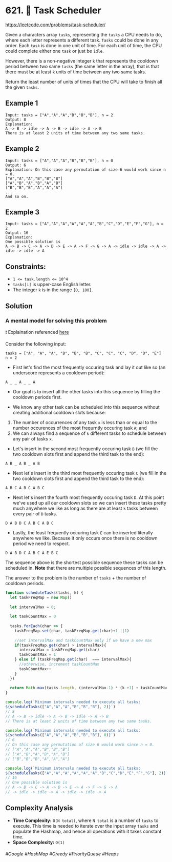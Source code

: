 # 621. 🔎 Task Scheduler
https://leetcode.com/problems/task-scheduler/

Given a characters array `tasks`, representing the `tasks` a CPU needs to do, where each letter represents a different task. `Tasks` could be done in any order. Each `task` is done in one unit of time. For each unit of time, the CPU could complete either one `task` or just be `idle`.

However, there is a non-negative integer `k` that represents the cooldown period between two same `tasks` (the same letter in the array), that is that there must be at least `k` units of time between any two same tasks.

Return the least number of units of times that the CPU will take to finish all the given `tasks`.

## Example 1
````
Input: tasks = ["A","A","A","B","B","B"], n = 2
Output: 8
Explanation: 
A -> B -> idle -> A -> B -> idle -> A -> B
There is at least 2 units of time between any two same tasks.
````
## Example 2
````
Input: tasks = ["A","A","A","B","B","B"], n = 0
Output: 6
Explanation: On this case any permutation of size 6 would work since n = 0.
["A","A","A","B","B","B"]
["A","B","A","B","A","B"]
["B","B","B","A","A","A"]
...
And so on.
```` 
## Example 3
````
Input: tasks = ["A","A","A","A","A","A","B","C","D","E","F","G"], n = 2
Output: 16
Explanation: 
One possible solution is
A -> B -> C -> A -> D -> E -> A -> F -> G -> A -> idle -> idle -> A -> idle -> idle -> A
```` 

## Constraints:
- `1 <= task.length <= 10^4`
- `tasks[i]` is upper-case English letter.
- The integer `k` is in the range `[0, 100]`.

## Solution 

### A mental model for solving this problem
❗ Explaination referenced [here](https://leetcode.com/problems/task-scheduler/discuss/1874475/Easy-Solution-with-Writeup)

Consider the following input:
````
tasks = ["A", "A", "A", "B", "B", "B", "C", "C", "C", "D", "D", "E"]
n = 2
````

- First let's find the most frequently occuring task and lay it out like so (an underscore represents a cooldown period):
````
A _ _ A _ _ A
````
- Our goal is to insert all the other tasks into this sequence by filling the cooldown periods first.

- We know any other task can be scheduled into this sequence without creating additional cooldown slots because:

1. The number of occurrences of any task `x` is less than or equal to the number occurences of the most frequrntly occuring task `A`; and
2. We can always find a sequence of `k` different tasks to schedule between any pair of tasks `x`.

- Let's insert in the second most frequently occuring task `B` (we fill the two cooldown slots first and append the third task to the end):
````
A B _ A B _ A B
````
- Next let's insert in the third most frequently occuring task `C` (we fill in the two cooldown slots first and append the third task to the end):
````
A B C A B C A B C
````
- Next let's insert the fourth most frequently occuring task `D`. At this point we've used up all our cooldown slots so we can insert these tasks pretty much anywhere we like as long as there are at least `k` tasks between every pair of `D` tasks.
````
D A B D C A B C A B C
````
- Lastly, the least frequently occuring task `E` can be inserted literally anywhere we like. Because it only occurs once there is no cooldown period we need to respect.
````
D A B D C A B C A E B C
````
The sequence above is the shortest possible sequence these tasks can be scheduled in. 
<b>Note</b> that there are multiple possible sequences of this length.

The answer to the problem is the number of `tasks` + the number of cooldown periods.
````js
function scheduleTasks(tasks, k) {
  let taskFreqMap = new Map()
  
  let intervalMax = 0;
  
  let taskCountMax = 0
  
  tasks.forEach(char => {
    taskFreqMap.set(char, taskFreqMap.get(char)+1 ||1)
    
    //set intervalMax and taskCountMax only if we have a new max
    if(taskFreqMap.get(char) > intervalMax){
      intervalMax = taskFreqMap.get(char)
      taskCountMax = 1
    } else if (taskFreqMap.get(char)  === intervalMax){
      //otherwise, increment taskCountMax
      taskCountMax++
    }
  })
  
  return Math.max(tasks.length, (intervalMax-1) * (k +1) + taskCountMax)
}

console.log(`Minimum intervals needed to execute all tasks: 
${scheduleTasks(["A","A","A","B","B","B"], 2)}`)
// 8
// A -> B -> idle -> A -> B -> idle -> A -> B
// There is at least 2 units of time between any two same tasks.

console.log(`Minimum intervals needed to execute all tasks: 
${scheduleTasks(["A","A","A","B","B","B"], 0)}`)
// 6
// On this case any permutation of size 6 would work since n = 0.
// ["A","A","A","B","B","B"]
// ["A","B","A","B","A","B"]
// ["B","B","B","A","A","A"]

console.log(`Minimum intervals needed to execute all tasks: 
${scheduleTasks(["A","A","A","A","A","A","B","C","D","E","F","G"], 2)}`)
// 16
// One possible solution is
// A -> B -> C -> A -> D -> E -> A -> F -> G -> A
// -> idle -> idle -> A -> idle -> idle -> A
````

## Complexity Analysis
- <b>Time Complexity:</b> `O(N total)`, where `N total` is a number of `tasks` to execute. This time is needed to iterate over the input array `tasks` and populate the Hashmap, and hence all operations with it takes constant time.
- <b>Space Complexity:</b> `O(1)` 

###### #Google #HashMap #Greedy #PriorityQueue #Heaps
